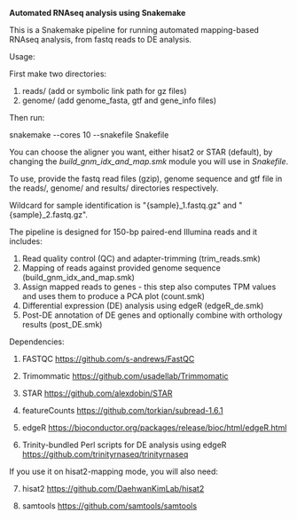 **Automated RNAseq analysis using Snakemake**

This is a Snakemake pipeline for running automated mapping-based RNAseq analysis, from fastq reads to DE analysis.

Usage:

First make two directories: 

1. reads/ (add or symbolic link path for gz files)
2. genome/ (add genome_fasta, gtf and gene_info files)

Then run: 

snakemake --cores 10 --snakefile Snakefile

You can choose the aligner you want, either hisat2 or STAR (default), by changing the _build_gnm_idx_and_map.smk_ module you will use in _Snakefile_. 

To use, provide the fastq read files (gzip), genome sequence and gtf file in the reads/, genome/ and results/ directories respectively.

Wildcard for sample identification is "{sample}_1.fastq.gz" and "{sample}_2.fastq.gz". 


The pipeline is designed for 150-bp paired-end Illumina reads and it includes:

1. Read quality control (QC) and adapter-trimming (trim_reads.smk)
2. Mapping of reads against provided genome sequence (build_gnm_idx_and_map.smk)
3. Assign mapped reads to genes - this step also computes TPM values and uses them to produce a PCA plot (count.smk)
4. Differential expression (DE) analysis using edgeR (edgeR_de.smk)
5. Post-DE annotation of DE genes and optionally combine with orthology results (post_DE.smk)

Dependencies:

1. FASTQC
https://github.com/s-andrews/FastQC

2. Trimommatic
https://github.com/usadellab/Trimmomatic

3. STAR
https://github.com/alexdobin/STAR

4. featureCounts
https://github.com/torkian/subread-1.6.1

5. edgeR
https://bioconductor.org/packages/release/bioc/html/edgeR.html

6. Trinity-bundled Perl scripts for DE analysis using edgeR
https://github.com/trinityrnaseq/trinityrnaseq


If you use it on hisat2-mapping mode, you will also need:

7. hisat2
https://github.com/DaehwanKimLab/hisat2

8. samtools
https://github.com/samtools/samtools


